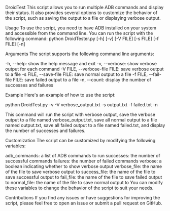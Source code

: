 DroidTest
This script allows you to run multiple ADB commands and display their status. It also provides several options to customize the behavior of the script, such as saving the output to a file or displaying verbose output.


Usage
To use the script, you need to have ADB installed on your system and accessible from the command line. You can run the script with the following command:
python DroidTester.py [-h] [-v] [-V FILE] [-s FILE] [-f FILE] [-n]


Arguments
The script supports the following command line arguments:


-h, --help: show the help message and exit
-v, --verbose: show verbose output for each command
-V FILE, --verbose-file FILE: save verbose output to a file
-s FILE, --save-file FILE: save normal output to a file
-f FILE, --fail-file FILE: save failed output to a file
-n, --count: display the number of successes and failures


Example
Here's an example of how to use the script:



python DroidTest.py -v -V verbose_output.txt -s output.txt -f failed.txt -n



This command will run the script with verbose output, save the verbose output to a file named verbose_output.txt, save all normal output to a file named output.txt, save all failed output to a file named failed.txt, and display the number of successes and failures.


Customization
The script can be customized by modifying the following variables:


adb_commands: a list of ADB commands to run
successes: the number of successful commands
failures: the number of failed commands
verbose: a boolean indicating whether to show verbose output
verbose_file: the name of the file to save verbose output to
success_file: the name of the file to save successful output to
fail_file: the name of the file to save failed output to
normal_file: the name of the file to save normal output to
You can modify these variables to change the behavior of the script to suit your needs.


Contributions
If you find any issues or have suggestions for improving the script, please feel free to open an issue or submit a pull request on GitHub.

